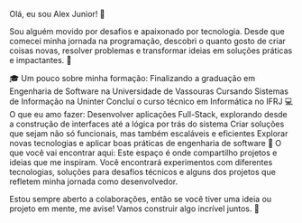 Olá, eu sou Alex Junior! 👋

Sou alguém movido por desafios e apaixonado por tecnologia. Desde que comecei minha jornada na programação, descobri o quanto gosto de criar coisas novas, resolver problemas e transformar ideias em soluções práticas e impactantes. 🚀

🎓 Um pouco sobre minha formação:
Finalizando a graduação em Engenharia de Software na Universidade de Vassouras
Cursando Sistemas de Informação na Uninter
Concluí o curso técnico em Informática no IFRJ
💻 O que eu amo fazer:
Desenvolver aplicações Full-Stack, explorando desde a construção de interfaces até a lógica por trás do sistema
Criar soluções que sejam não só funcionais, mas também escaláveis e eficientes
Explorar novas tecnologias e aplicar boas práticas de engenharia de software
🚀 O que você vai encontrar aqui:
Este espaço é onde compartilho projetos e ideias que me inspiram. Você encontrará experimentos com diferentes tecnologias, soluções para desafios técnicos e alguns dos projetos que refletem minha jornada como desenvolvedor.

Estou sempre aberto a colaborações, então se você tiver uma ideia ou projeto em mente, me avise! Vamos construir algo incrível juntos. 🤝
